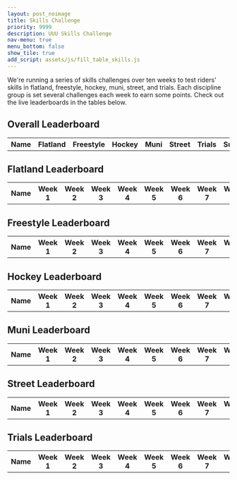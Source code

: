 ```yaml
---
layout: post_noimage
title: Skills Challenge
priority: 9999
description: UUU Skills Challenge
nav-menu: true
menu_bottom: false
show_tile: true
add_script: assets/js/fill_table_skills.js
---
```


We're running a series of skills challenges over ten weeks to test riders' skills in flatland, freestyle, hockey, muni, street, and trials. Each discipline group is set several challenges each week to earn some points. Check out the live leaderboards in the tables below.

<html>
	<h2>Overall Leaderboard</h2>
	<table id='overall-leaderboard' style="width:100%">
      <tr>
        <th>Name</th>
        <th>Flatland</th>
        <th>Freestyle</th>
        <th>Hockey</th>
        <th>Muni</th>
        <th>Street</th>
        <th>Trials</th>
		<th>Sum</th>
		<th>Rank</th>
      </tr>
    </table>
	<h2>Flatland Leaderboard</h2>
	<table id='flatland-leaderboard' style="width:100%">
      <tr>
        <th>Name</th>
		<th>Week 1</th>
		<th>Week 2</th>
		<th>Week 3</th>
		<th>Week 4</th>
		<th>Week 5</th>
		<th>Week 6</th>
		<th>Week 7</th>
		<th>Week 8</th>
		<th>Week 9</th>
		<th>Week 10</th>
		<th>Sum</th>
		<th>Rank</th>
      </tr>
    </table>
	<h2>Freestyle Leaderboard</h2>
	<table id='freestyle-leaderboard' style="width:100%">
      <tr>
        <th>Name</th>
		<th>Week 1</th>
		<th>Week 2</th>
		<th>Week 3</th>
		<th>Week 4</th>
		<th>Week 5</th>
		<th>Week 6</th>
		<th>Week 7</th>
		<th>Week 8</th>
		<th>Week 9</th>
		<th>Week 10</th>
		<th>Sum</th>
		<th>Rank</th>
      </tr>
    </table>
    <h2>Hockey Leaderboard</h2>
	<table id='hockey-leaderboard' style="width:100%">
      <tr>
        <th>Name</th>
		<th>Week 1</th>
		<th>Week 2</th>
		<th>Week 3</th>
		<th>Week 4</th>
		<th>Week 5</th>
		<th>Week 6</th>
		<th>Week 7</th>
		<th>Week 8</th>
		<th>Week 9</th>
		<th>Week 10</th>
		<th>Sum</th>
		<th>Rank</th>
      </tr>
    </table>
    <h2>Muni Leaderboard</h2>
	<table id='muni-leaderboard' style="width:100%">
      <tr>
        <th>Name</th>
		<th>Week 1</th>
		<th>Week 2</th>
		<th>Week 3</th>
		<th>Week 4</th>
		<th>Week 5</th>
		<th>Week 6</th>
		<th>Week 7</th>
		<th>Week 8</th>
		<th>Week 9</th>
		<th>Week 10</th>
		<th>Sum</th>
		<th>Rank</th>
      </tr>
    </table>
    <h2>Street Leaderboard</h2>
	<table id='street-leaderboard' style="width:100%">
      <tr>
        <th>Name</th>
		<th>Week 1</th>
		<th>Week 2</th>
		<th>Week 3</th>
		<th>Week 4</th>
		<th>Week 5</th>
		<th>Week 6</th>
		<th>Week 7</th>
		<th>Week 8</th>
		<th>Week 9</th>
		<th>Week 10</th>
		<th>Sum</th>
		<th>Rank</th>
      </tr>
    </table>
    <h2>Trials Leaderboard</h2>
	<table id='trials-leaderboard' style="width:100%">
      <tr>
        <th>Name</th>
		<th>Week 1</th>
		<th>Week 2</th>
		<th>Week 3</th>
		<th>Week 4</th>
		<th>Week 5</th>
		<th>Week 6</th>
		<th>Week 7</th>
		<th>Week 8</th>
		<th>Week 9</th>
		<th>Week 10</th>
		<th>Sum</th>
		<th>Rank</th>
      </tr>
    </table>
</html>
